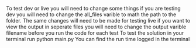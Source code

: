 To test dev or live you will need to change some things
if you are testing dev you will need to change the all_files varible to math the path to the folder. The same changes will need to be made for testing live
if you want to view the output in seperate files you will need to change the output varible filename before you run the code for each test
To test the solution in your terminal run python main.py
You can find the run time logged in the terminal
